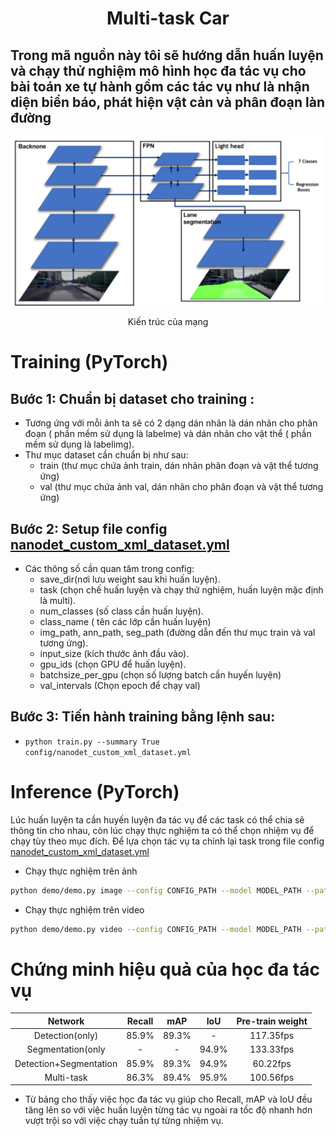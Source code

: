 <div align="center"><h1><b> Multi-task Car</h1></b></div>
<h2>Trong mã nguồn này tôi sẽ hướng dẫn huấn luyện và chạy thử  nghiệm mô hình học đa tác vụ cho bài toán xe tự hành gồm các tác vụ như là nhận diện biển báo, phát hiện vật cản và phân đoạn làn đường</h2>

<p align="center"> 
<img src="./photo/kientruc.png">
</p>
<p align="center">Kiến trúc của mạng<p align="center">

# Training (PyTorch)
## Bước 1:  Chuẩn bị dataset cho training :
- Tương ứng với mỗi ảnh ta sẽ có 2 dạng dán nhãn là dán nhãn cho phân đoạn ( phần mềm sử dụng là labelme) và dán nhãn cho vật thể ( phần mềm sử dụng là labelimg).
- Thư mục dataset cần chuẩn bị như sau:
    - train (thư mục chứa ảnh train, dán nhãn phân đoạn và vật thể tương ứng)
    - val (thư mục chứa ảnh val, dán nhãn cho phân đoạn và vật thể tương ứng)
## Bước 2: Setup file config [nanodet_custom_xml_dataset.yml](training/config/nanodet_custom_xml_dataset.yml)
- Các thông số cần quan tâm trong config:
    - save_dir(nơi lưu weight sau khi huấn luyện).
    - task (chọn chế  huấn luyện và chạy thử nghiệm, huấn luyện mặc định là multi).
    - num_classes (số  class cần huấn luyện).
    - class_name ( tên các lớp cần huấn luyện)
    - img_path, ann_path, seg_path (đường dẫn đến thư mục train và val tương ứng).
    - input_size (kích thước ảnh đầu vào).
    - gpu_ids (chọn GPU để huấn luyện).
    - batchsize_per_gpu (chọn số lượng batch cần huyến luyện)
    - val_intervals (Chọn epoch để chạy val)
## Bước 3: Tiến hành training bằng lệnh sau:
- ```python train.py --summary True config/nanodet_custom_xml_dataset.yml```
# Inference (PyTorch)
Lúc huấn luyện ta cần huyến luyện đa tác vụ để các task có thể  chia sẽ thông tin cho nhau, còn lúc chạy thực nghiệm ta có thể chọn nhiệm vụ để chạy tùy theo mục đích. Để lựa chọn tác vụ ta chỉnh lại task trong file config [nanodet_custom_xml_dataset.yml](inference/config/nanodet_custom_xml_dataset.yml)
- Chạy thực nghiệm trên ảnh 
```bash
python demo/demo.py image --config CONFIG_PATH --model MODEL_PATH --path IMAGE_PATH
```
- Chạy thực nghiệm trên video
```bash
python demo/demo.py video --config CONFIG_PATH --model MODEL_PATH --path VIDEO_PATH
```
# Chứng minh hiệu quả của học đa tác vụ
Network                 | Recall           |mAP|IoU| Pre-train weight |
:--------------------:|:------------------:|:--------:|:------:|:-----:|
Detection(only)        | 85.9%  | 89.3%  |  -  |  117.35fps | 
Segmentation(only       | -  | -  |  94.9%  | 133.33fps | 
Detection+Segmentation    |85.9%  | 89.3%  |  94.9%  | 60.22fps |
Multi-task        | 86.3%  | 89.4%  |  95.9%  |  100.56fps |
- Từ bảng cho thấy việc học đa tác vụ giúp cho Recall, mAP và IoU đều tăng lên so với việc huấn luyện từng tác vụ ngoài ra tốc độ nhanh hơn vượt trội so với việc chạy tuần tự từng nhiệm vụ.